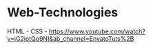 # Web-Technologies

HTML - CSS  - https://www.youtube.com/watch?v=iG2jotQo9NI&ab_channel=EnvatoTuts%2B
